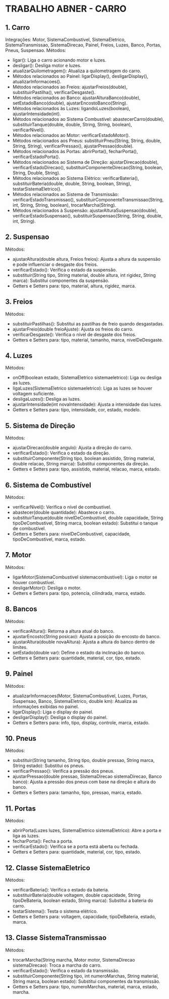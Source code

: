 # TRABALHO ABNER - CARRO

## 1. Carro
Integrações: Motor, SistemaCombustivel, SistemaEletrico, SistemaTransmissao, SistemaDirecao, Painel, Freios, Luzes, Banco, Portas, Pneus, Suspensao.
Métodos:
- ligar(): Liga o carro acionando motor e luzes.
- desligar(): Desliga motor e luzes.
- atualizarQuilometragem(): Atualiza a quilometragem do carro.
- Métodos relacionados ao Painel: ligarDisplay(), desligarDisplay(), atualizarInformacoes().
- Métodos relacionados ao Freios: ajustarFreios(double), substituirPastilha(), verificarDesgaste().
- Métodos relacionados ao Banco: ajustarAlturaBanco(double), setEstadoBanco(double), ajustarEncostoBanco(String).
- Métodos relacionados às Luzes: ligandoLuzes(boolean), ajustarIntensidade(int).
- Métodos relacionados ao Sistema Combustível: abastecerCarro(double), substituirTanque(double, double, String, String, boolean), verificarNivel().
- Métodos relacionados ao Motor: verificarEstadoMotor().
- Métodos relacionados aos Pneus: substituirPneu(String, String, double, String, String), verificarPressao(), ajustarPressao(double).
- Métodos relacionados às Portas: abrirPorta(), fecharPorta(), verificarEstadoPorta().
- Métodos relacionados ao Sistema de Direção: ajustarDirecao(double), verificarEstadoDirecao(), substituirComponenteDirecao(String, boolean, String, Double, String).
- Métodos relacionados ao Sistema Elétrico: verificarBateria(), substituirBateria(double, double, String, boolean, String), testarSistemaEletrico().
- Métodos relacionados ao Sistema de Transmissão: verificarEstadoTransmissao(), substituirComponenteTransmissao(String, int, String, String, boolean), trocarMarcha(String).
- Métodos relacionados à Suspensão: ajustarAlturaSuspensao(double), verificarEstadoSuspensao(), substituirSuspensao(String, String, double, int, String).

## 2. Suspensao
Métodos:
- ajustarAltura(double altura, Freios freios): Ajusta a altura da suspensão e pode influenciar o desgaste dos freios.
- verificarEstado(): Verifica o estado da suspensão.
- substituir(String tipo, String material, double altura, int rigidez, String marca): Substitui componentes da suspensão.
- Getters e Setters para: tipo, material, altura, rigidez, marca.

## 3. Freios
Métodos:
- substituirPastilhas(): Substitui as pastilhas de freio quando desgastadas.
- ajustarFreio(double freioAjuste): Ajusta os freios do carro.
- verificarDesgaste(): Verifica o nível de desgaste dos freios.
- Getters e Setters para: tipo, material, tamanho, marca, nivelDeDesgaste.

## 4. Luzes
Métodos:
- onOff(boolean estado, SistemaEletrico sistemaeletrico): Liga ou desliga as luzes.
- ligaLuzes(SistemaEletrico sistemaeletrico): Liga as luzes se houver voltagem suficiente.
- desligaLuzes(): Desliga as luzes.
- ajustarIntensidade(int novaIntensidade): Ajusta a intensidade das luzes.
- Getters e Setters para: tipo, intensidade, cor, estado, modelo.

## 5. Sistema de Direção
Métodos:
- ajustarDirecao(double angulo): Ajusta a direção do carro.
- verificarEstado(): Verifica o estado da direção.
- substituirComponente(String tipo, boolean assistido, String material, double relacao, String marca): Substitui componentes da direção.
- Getters e Setters para: tipo, assistido, material, relacao, marca, estado.

## 6. Sistema de Combustível
Métodos:
- verificarNivel(): Verifica o nível de combustível.
- abastecer(double quantidade): Abastece o carro.
- substituirTanque(double nivelDeCombustivel, double capacidade, String tipoDeCombustivel, String marca, boolean estado): Substitui o tanque de combustível.
- Getters e Setters para: nivelDeCombustivel, capacidade, tipoDeCombustivel, marca, estado.

## 7. Motor
Métodos:
- ligarMotor(SistemaCombustivel sistemacombustivel): Liga o motor se houver combustível.
- desligarMotor(): Desliga o motor.
- Getters e Setters para: tipo, potencia, cilindrada, marca, estado.

## 8. Bancos
Métodos:
- verificarAltura(): Retorna a altura atual do banco.
- ajustarEncosto(String posicao): Ajusta a posição do encosto do banco.
- ajustarAltura(double novaAltura): Ajusta a altura do banco dentro de limites.
- setEstado(double var): Define o estado da inclinação do banco.
- Getters e Setters para: quantidade, material, cor, tipo, estado.

## 9. Painel
Métodos:
- atualizarInformacoes(Motor, SistemaCombustivel, Luzes, Portas, Suspensao, Banco, SistemaEletrico, double km): Atualiza as informações exibidas no painel.
- ligarDisplay(): Liga o display do painel.
- desligarDisplay(): Desliga o display do painel.
- Getters e Setters para: info, tipo, display, controle, marca, estado.

## 10. Pneus
Métodos:
- substituir(String tamanho, String tipo, double pressao, String marca, String estado): Substitui os pneus.
- verificarPressao(): Verifica a pressão dos pneus.
- ajustarPressao(double pressao, SistemaDirecao sistemaDirecao, Banco banco): Ajusta a pressão dos pneus com base na direção e altura do banco.
- Getters e Setters para: tamanho, tipo, pressao, marca, estado.

## 11. Portas
Métodos:
- abrirPorta(Luzes luzes, SistemaEletrico sistemaEletrico): Abre a porta e liga as luzes.
- fecharPorta(): Fecha a porta.
- verificarEstado(): Verifica se a porta está aberta ou fechada.
- Getters e Setters para: quantidade, material, cor, tipo, estado.

## 12. Classe SistemaEletrico
Métodos:
- verificarBateria(): Verifica o estado da bateria.
- substituirBateria(double voltagem, double capacidade, String tipoDeBateria, boolean estado, String marca): Substitui a bateria do carro.
- testarSistema(): Testa o sistema elétrico.
- Getters e Setters para: voltagem, capacidade, tipoDeBateria, estado, marca.

## 13. Classe SistemaTransmissao
Métodos:
- trocarMarcha(String marcha, Motor motor, SistemaDirecao sistemaDirecao): Troca a marcha do carro.
- verificarEstado(): Verifica o estado da transmissão.
- substituirComponente(String tipo, int numeroMarchas, String material, String marca, boolean estado): Substitui componentes da transmissão.
- Getters e Setters para: tipo, numeroMarchas, material, marca, estado, marcha.





